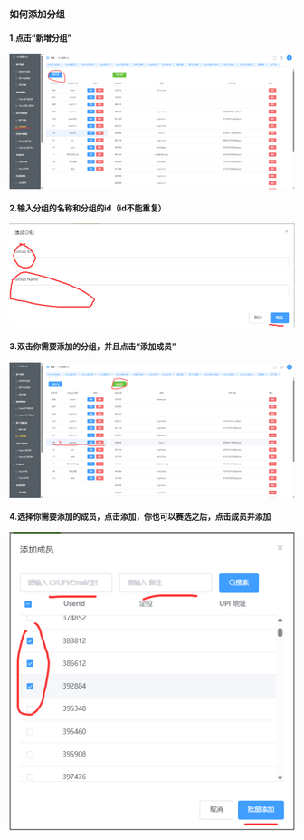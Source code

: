 
### 如何添加分组

#### 1.点击“新增分组”
![ClickGroup.png](ClickGroup.png)

#### 2.输入分组的名称和分组的id（id不能重复）
![EnterInfo.png](EnterInfo.png)

#### 3.双击你需要添加的分组，并且点击“添加成员”
![ClickMembers.png](ClickMembers.png)

#### 4.选择你需要添加的成员，点击添加，你也可以赛选之后，点击成员并添加
![AddMembers.png](AddMembers.png)
